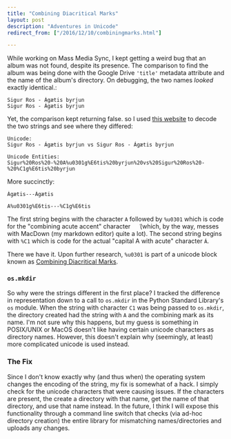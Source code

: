 ```yaml
---
title: "Combining Diacritical Marks"
layout: post
description: "Adventures in Unicode"
redirect_from: ["/2016/12/10/combiningmarks.html"]

---
```

While working on Mass Media Sync, I kept getting a weird bug that an album was not found, despite its presence. The comparison to find the album was being done with the Google Drive `'title'` metadata attribute and the name of the album's directory. On debugging, the two names _looked_ exactly identical.:

~~~
Sigur Ros - Ágætis byrjun
Sigur Ros - Ágætis byrjun
~~~

Yet, the comparison kept returning false. so I used [this website](http://online-toolz.com/tools/text-unicode-entities-convertor.php) to decode the two strings and see where they differed:

~~~
Unicode:
Sigur Ros - Ágætis byrjun vs Sigur Ros - Ágætis byrjun

Unicode Entities:
Sigur%20Ros%20-%20A%u0301g%E6tis%20byrjun%20vs%20Sigur%20Ros%20-%20%C1g%E6tis%20byrjun
~~~

More succinctly:

~~~
Ágætis---Ágætis

A%u0301g%E6tis---%C1g%E6tis
~~~

The first string begins with the character `A` followed by `%u0301` which is code for the "combining acute accent" character `  ́` (which, by the way, messes with MacDown (my markdown editor) quite a lot). The second string begins with `%C1` which is code for the actual "capital A with acute" character `Á`. 

There we have it. Upon further research, `%u0301` is part of a unicode block known as [Combining Diacritical Marks](https://en.wikipedia.org/wiki/Combining_Diacritical_Marks).

### `os.mkdir`

So why were the strings different in the first place? I tracked the difference in representation down to a call to `os.mkdir` in the Python Standard Library's `os` module. When the string with character `C1` was being passed to `os.mkdir`, the directory created had the string with `A` and the combining mark as its name. I'm not sure why this happens, but my guess is something in POSIX/UNIX or MacOS doesn't like having certain unicode characters as directory names. However, this doesn't explain why (seemingly, at least) more complicated unicode is used instead. 

### The Fix

Since I don't know exactly why (and thus when) the operating system changes the encoding of the string, my fix is somewhat of a hack. I simply check for the unicode characters that were causing issues. If the characters are present, the create a directory with that name, get the name of that directory, and use that name instead. In the future, I think I will expose this functionality through a command line switch that checks (via ad-hoc directory creation) the entire library for mismatching names/directories and uploads any changes. 
